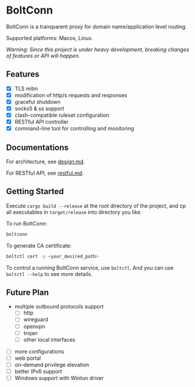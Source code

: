 # BoltConn

BoltConn is a transparent proxy for domain name/application level routing.

Supported platforms: Macos, Linux.

*Warning: Since this project is under heavy development, breaking changes of features or API will happen.*

## Features

- [x] TLS mitm
- [x] modification of http/s requests and responses
- [x] graceful shutdown
- [x] socks5 & ss support
- [x] clash-compatible ruleset configuration
- [x] RESTful API controller
- [x] command-line tool for controlling and monitoring

## Documentations

For architecture, see [design.md](./docs/design.md).

For RESTful API, see [restful.md](./docs/restful.md).

## Getting Started


Execute `cargo build --release` at the root directory of the project, and cp all
executables in `target/release` into directory you like.

To run BoltConn:

```bash
boltconn
```

To generate CA certificate:

```bash
boltctl cert -p <your_desired_path>
```

To control a running BoltConn service, use `boltctl`. And you can use `boltctl --help` to see more details.

## Future Plan

- multiple outbound protocols support
    - [ ] http
    - [ ] wireguard
    - [ ] openvpn
    - [ ] trojan
    - [ ] other local interfaces
- [ ] more configurations
- [ ] web portal
- [ ] on-demand privilege elevation
- [ ] better IPv6 support
- [ ] Windows support with Wintun driver